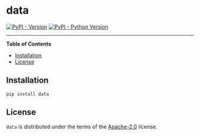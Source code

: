 # data

[![PyPI - Version](https://img.shields.io/pypi/v/data.svg)](https://pypi.org/project/data)
[![PyPI - Python Version](https://img.shields.io/pypi/pyversions/data.svg)](https://pypi.org/project/data)

-----

**Table of Contents**

- [Installation](#installation)
- [License](#license)

## Installation

```console
pip install data
```

## License

`data` is distributed under the terms of the [Apache-2.0](https://spdx.org/licenses/Apache-2.0.html) license.
